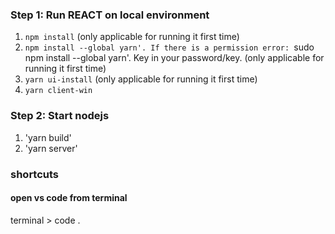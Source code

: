 ### Step 1: Run REACT on local environment
1. `npm install` (only applicable for running it first time)
2. `npm install --global yarn'. If there is a permission error: `sudo npm install --global yarn'. Key in your password/key. (only applicable for running it first time)
4. `yarn ui-install` (only applicable for running it first time)
5. `yarn client-win`

### Step 2: Start nodejs
1. 'yarn build'
2. 'yarn server'


### shortcuts
#### open vs code from terminal
terminal > code . 
